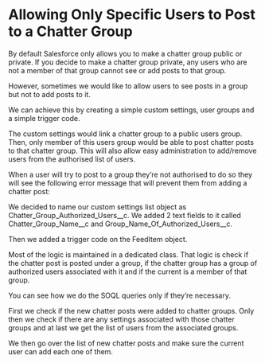 # Allowing Only Specific Users to Post to a Chatter Group

By default Salesforce only allows you to make a chatter group public or private. If you decide to make a chatter group private, any users who are not a member of that group cannot see or add posts to that group.

However, sometimes we would like to allow users to see posts in a group but not to add posts to it.

We can achieve this by creating a simple custom settings, user groups and a simple trigger code.

The custom settings would link a chatter group to a public users group. Then, only member of this users group would be able to post chatter posts to that chatter group. This will also allow easy administration to add/remove users from the authorised list of users.

When a user will try to post to a group they’re not authorised to do so they will see the following error message that will prevent them from adding a chatter post:

We decided to name our custom settings list object as Chatter_Group_Authorized_Users__c. We added 2 text fields to it called Chatter_Group_Name__c and Group_Name_Of_Authorized_Users__c.

Then we added a trigger code on the FeedItem object.

Most of the logic is maintained in a dedicated class. That logic is check if the chatter post is posted under a group, if the chatter group has a group of authorized users associated with it and if the current is a member of that group.

You can see how we do the SOQL queries only if they’re necessary.

First we check if the new chatter posts were added to chatter groups. Only then we check if there are any settings associated with those chatter groups and at last we get the list of users from the associated groups.

We then go over the list of new chatter posts and make sure the current user can add each one of them.